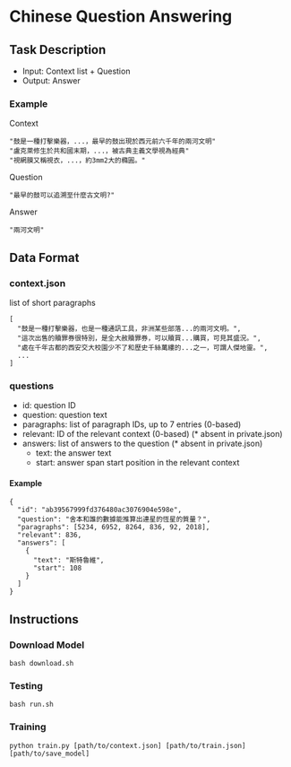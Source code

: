 # Chinese Question Answering

## Task Description
- Input: Context list + Question
- Output: Answer

### Example
Context
```
"鼓是一種打擊樂器，...，最早的鼓出現於西元前六千年的兩河文明"
"盧克萊修生於共和國末期，...，被古典主義文學視為經典"
"視網膜又稱視衣，...，約3mm2大的橢圓。"
```

Question
```
"最早的鼓可以追溯至什麼古文明?"
```

Answer
```
"兩河文明"
```

## Data Format

### context.json
list of short paragraphs
```
[
  "鼓是一種打擊樂器，也是一種通訊工具，非洲某些部落...的兩河文明。",
  "這次出售的贖罪券很特別，是全大赦贖罪券，可以贖買...購買，可見其盛況。",
  "處在千年古都的西安交大校園少不了和歷史千絲萬縷的...之一，可謂人傑地靈。",
  ...
]
```

### questions
- id: question ID
- question: question text
- paragraphs:  list of paragraph IDs, up to 7 entries (0-based)
- relevant: ID of the relevant context (0-based) (* absent in private.json)
- answers: list of answers to the question (* absent in private.json)
  - text: the answer text
  - start: answer span start position in the relevant context

#### Example
```
{
  "id": "ab39567999fd376480ac3076904e598e",
  "question": "舍本和誰的數據能推算出連星的恆星的質量？",
  "paragraphs": [5234, 6952, 8264, 836, 92, 2018],
  "relevant": 836,
  "answers": [
    {
      "text": "斯特魯維",
      "start": 108
    }
  ]
}
```

## Instructions

### Download Model
```
bash download.sh
```

### Testing
```
bash run.sh
```

### Training
```
python train.py [path/to/context.json] [path/to/train.json] [path/to/save_model]
```